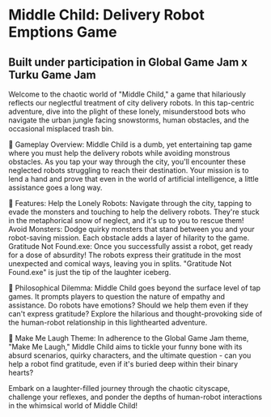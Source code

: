 # Middle Child: Delivery Robot Emptions Game
## Built under participation in Global Game Jam x Turku Game Jam

Welcome to the chaotic world of "Middle Child," a game that hilariously reflects our neglectful treatment of city delivery robots. In this tap-centric adventure, dive into the plight of these lonely, misunderstood bots who navigate the urban jungle facing snowstorms, human obstacles, and the occasional misplaced trash bin.

🤖 Gameplay Overview:
Middle Child is a dumb, yet entertaining tap game where you must help the delivery robots while avoiding monstrous obstacles. As you tap your way through the city, you'll encounter these neglected robots struggling to reach their destination. Your mission is to lend a hand and prove that even in the world of artificial intelligence, a little assistance goes a long way.

🌟 Features:
Help the Lonely Robots: Navigate through the city, tapping to evade the monsters and touching to help the delivery robots. They're stuck in the metaphorical snow of neglect, and it's up to you to rescue them!
Avoid Monsters: Dodge quirky monsters that stand between you and your robot-saving mission. Each obstacle adds a layer of hilarity to the game.
Gratitude Not Found.exe: Once you successfully assist a robot, get ready for a dose of absurdity! The robots express their gratitude in the most unexpected and comical ways, leaving you in splits. "Gratitude Not Found.exe" is just the tip of the laughter iceberg.

🤔 Philosophical Dilemma:
Middle Child goes beyond the surface level of tap games. It prompts players to question the nature of empathy and assistance. Do robots have emotions? Should we help them even if they can't express gratitude? Explore the hilarious and thought-provoking side of the human-robot relationship in this lighthearted adventure.

🎉 Make Me Laugh Theme:
In adherence to the Global Game Jam theme, "Make Me Laugh," Middle Child aims to tickle your funny bone with its absurd scenarios, quirky characters, and the ultimate question - can you help a robot find gratitude, even if it's buried deep within their binary hearts?

Embark on a laughter-filled journey through the chaotic cityscape, challenge your reflexes, and ponder the depths of human-robot interactions in the whimsical world of Middle Child!
